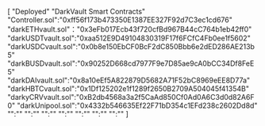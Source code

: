 [
"Deployed"
"DarkVault Smart Contracts"
"Controller.sol":"0xff56f173b473350E1387EE327F92d7C3ec1cd676"
"darkETHvault.sol"："0x3eFb017Ecb43f720cfBd967B44cC764b1eb42ff0"
"darkUSDTvault.sol":"0xaa512E9D49104830319F17f6FCfC4Fb0ee1f5602"
"darkUSDCvault.sol":"0x0b8e150EbCF0BcF2dC850Bbb6e2dED286AE213b5"
"darkBUSDvault.sol":"0x90252D668cd7977F9e7D85ae9cA0bCC34Df8FeE5"
"darkDAIvault.sol":"0x8a10eEf5A822879D5682A71F52bC8969eEE8D77a"
"darkHBTCvault.sol":"0x1Df125202e1f1289f2650B2709A504045f41354B"
"darkyCRVvault.sol":"0xB2db4568a3a2f5CaAd850Cf0Ad0A6C3d0d82A6F0"
"darkUnipool.sol":"0x4332b546635Ef22F71bD354c1EFd238c2602Dd8d"
"":""
"":""
"":""
"":""
"":""
"":""
"":""
]
